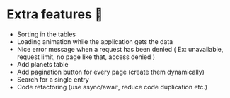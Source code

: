 # Extra features 🎈

* Sorting in the tables
* Loading animation while the application gets the data
* Nice error message when a request has been denied ( Ex: unavailable, request limit, no page like that, access denied )
* Add planets table
* Add pagination button for every page (create them dynamically)
* Search for a single entry
* Code refactoring (use async/await, reduce code duplication etc.)


 
